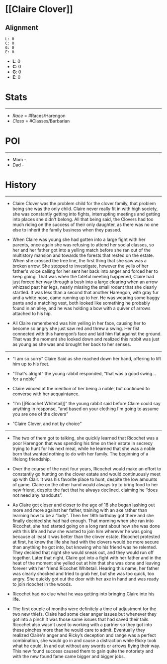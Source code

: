# [[Claire Clover]]
## Alignment
```alignmenttracker
L: 0
C: 0
G: 0
E: 0
```

- **L**: 0
- **C**: 0
- **G**: 0
- **E**: 0

# Stats
---
- *Race* = #Races/Harengon 
- *Class* = #Classes/Barbarian 

# POI
---
- Mom - 
- Dad - 

# History 
---
- Claire Clover was the problem child for the clover family, that problem being she was the only child. Claire never really fit in with high society, she was constantly getting into fights, interrupting meetings and getting into places she didn't belong. All that being said, the Clovers had too much riding on the success of their only daughter, as there was no one else to inherit the family business when they passed.

- When Claire was young she had gotten into a large fight with her parents, once again she was refusing to attend her social classes, so her and her father got into a yelling match before she ran out of the multistory mansion and towards the forests that rested on the estate. When she crossed the tree line, the first thing that she saw was a broken arrow. She stopped to investigate, however the yells of her father's voice calling for her sent her back into anger and forced her to keep going. That was when the fateful meeting happened, Claire had just forced her way through a bush into a large clearing when an arrow whizzed past her legs, nearly missing the small rodent that she clearly startled. It was less than a second that another Harengon, with gray fur and a white nose, came running up to her. He was wearing some baggy pants and a matching vest, both looked like something he probably found in an alley, and he was holding a bow with a quiver of arrows attached to his hip.

- All Claire remembered was him yelling in her face, causing her to become so angry she just saw red and threw a swing. Her fist connected with this harengon’s face and laid him flat against the ground. That was the moment she looked down and realized this rabbit was just as young as she was and brought her back to her senses.

---
- “I am so sorry” Claire Said as she reached down her hand, offering to lift him up to his feet.

- “That's alright” the young rabbit responded, “that was a good swing… for a noble”
  
- Claire winced at the mention of her being a noble, but continued to converse with her acquaintance.

- “I'm [[Ricochet Whitetail]]” the young rabbit said before Claire could say anything in response, “and based on your clothing I'm going to assume you are one of the clovers”

- “Claire Clover, and not by choice”
  
---
- The two of them got to talking, she quickly learned that Ricochet was a poor Harengon that was spending his time on their estate in secrecy trying to hunt for his next meal, while he learned that she was a noble born that wanted nothing to do with her family. The beginning of a lifelong friendship.

- Over the course of the next four years, Ricochet would make an effort to constantly go hunting on the clover estate and would continuously meet up with Clair. It was his favorite place to hunt, despite the low amounts of game. Claire on the other hand would always try to bring food to her new friend, despite the fact that he always declined, claiming he “does not need any handouts”.

- As Claire got closer and closer to the age of 18 she began lashing out more and more against her father, training with an axe rather than learning how to be a “lady”. Then her 18th birthday got there and she finally decided she had had enough. That morning when she ran into Ricochet, she had started going on a long rant about how she was done with this life and how she wanted to join him wherever he was going because at least it was better than the clover estate. Ricochet protested at first, he knew the life she had with the clovers would be more secure than anything he got into, but knowing who his friend was he relented. They decided that night she would sneak out, and they would run off together. Later that night, Claire got into a fight with her father and in the heat of the moment she yelled out at him that she was done and leaving forever with her friend Ricochet Whitetail. Hearing this name, her father was clearly shocked and tried to grab her, but she was too quick, too angry. She quickly got out the door with her axe in hand and was ready to join ricochet in the woods.

- Ricochet had no clue what he was getting into bringing Claire into his life. 

- The first couple of months were definitely a time of adjustment for the two new thiefs. Claire had some clear anger issues but whenever they got into a pinch it was those same issues that had saved their tails. Ricochet also wasn't used to working with a partner so they got into these pinches more than he would care to admit. Eventually they realized Claire's anger and Ricky’s deception and range was a perfect combination, she would go in and cause a distraction while Ricky took what he could. In and out without any swords or arrows flying their way. This new found success caused them to gain quite the notoriety and with the new found fame came bigger and bigger jobs.